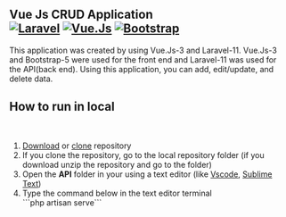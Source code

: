Vue Js CRUD Application
<br>
<a href="https://laravel.com/"><img alt="Laravel" src="https://img.shields.io/badge/Laravel-orange.svg?logo=laravel&logoColor=white"></a>
<a href="https://vuejs.org/"><img alt="Vue.Js" src="https://img.shields.io/badge/Vue.js-35495E?&logo=vuedotjs&logoColor=4FC08D"></a>
<a href="https://getbootstrap.com/"><img alt="Bootstrap" src="https://img.shields.io/badge/Bootstrap-8311f9.svg?logo=bootstrap&logoColor=white"></a><br>
---
This application was created by using Vue.Js-3 and Laravel-11. Vue.Js-3 and Bootstrap-5 were used for the front end and Laravel-11 was used for the API(back end). Using this application, you can add, edit/update, and delete data.
<br>

How to run in local
---
<br>
<ol>
  <li><a href="https://github.com/HasanChinthaka/Vue_JS_CRUD_APP/archive/refs/heads/main.zip">Download</a> or <a href="https://github.com/HasanChinthaka/Vue_JS_CRUD_APP.git">clone</a> repository</li>
  <li>If you clone the repository, go to the local repository folder (if you download unzip the repository and go to the folder)</li>
  <li>Open the <b>API</b> folder in your using a text editor (like <a href="https://code.visualstudio.com/download">Vscode</a>, <a href="https://www.sublimetext.com/3">Sublime Text</a>)</li>
  <li>Type the command below in the text editor terminal</li>
  <be>
    ```php artisan serve```
</ol>

